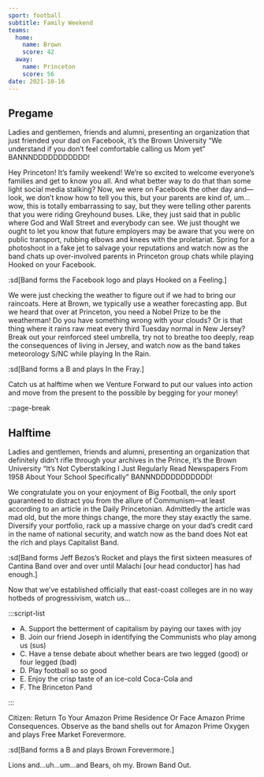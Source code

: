 ```yaml
---
sport: football
subtitle: Family Weekend
teams:
  home:
    name: Brown
    score: 42
  away:
    name: Princeton
    score: 56
date: 2021-10-16
---
```


## Pregame

Ladies and gentlemen, friends and alumni, presenting an organization that just friended your dad on Facebook, it’s the Brown University “We understand if you don’t feel comfortable calling us Mom yet” BANNNDDDDDDDDDDD!

Hey Princeton! It’s family weekend! We’re so excited to welcome everyone’s families and get to know you all. And what better way to do that than some light social media stalking? Now, we were on Facebook the other day and—look, we don’t know how to tell you this, but your parents are kind of, um… wow, this is totally embarrassing to say, but they were telling other parents that you were riding Greyhound buses. Like, they just said that in public where God and Wall Street and everybody can see. We just thought we ought to let you know that future employers may be aware that you were on public transport, rubbing elbows and knees with the proletariat. Spring for a photoshoot in a fake jet to salvage your reputations and watch now as the band chats up over-involved parents in Princeton group chats while playing Hooked on your Facebook.

:sd[Band forms the Facebook logo and plays Hooked on a Feeling.]

We were just checking the weather to figure out if we had to bring our raincoats. Here at Brown, we typically use a weather forecasting app. But we heard that over at Princeton, you need a Nobel Prize to be the weatherman! Do you have something wrong with your clouds? Or is that thing where it rains raw meat every third Tuesday normal in New Jersey? Break out your reinforced steel umbrella, try not to breathe too deeply, reap the consequences of living in Jersey, and watch now as the band takes meteorology S/NC while playing In the Rain.

:sd[Band forms a B and plays In the Fray.]

Catch us at halftime when we Venture Forward to put our values into action and move from the present to the possible by begging for your money!

::page-break

## Halftime

Ladies and gentlemen, friends and alumni, presenting an organization that definitely didn’t rifle through your archives in the Prince, it’s the Brown University “It’s Not Cyberstalking I Just Regularly Read Newspapers From 1958 About Your School Specifically” BANNNDDDDDDDDDDD!

We congratulate you on your enjoyment of Big Football, the only sport guaranteed to distract you from the allure of Communism—at least according to an article in the Daily Princetonian. Admittedly the article was mad old, but the more things change, the more they stay exactly the same. Diversify your portfolio, rack up a massive charge on your dad’s credit card in the name of national security, and watch now as the band does Not eat the rich and plays Capitalist Band.

:sd[Band forms Jeff Bezos’s Rocket and plays the first sixteen measures of Cantina Band over and over until Malachi [our head conductor] has had enough.]

Now that we’ve established officially that east-coast colleges are in no way hotbeds of progressivism, watch us…

:::script-list

- A. Support the betterment of capitalism by paying our taxes with joy
- B. Join our friend Joseph in identifying the Communists who play among us (sus)
- C. Have a tense debate about whether bears are two legged (good) or four legged (bad)
- D. Play football so so good
- E. Enjoy the crisp taste of an ice-cold Coca-Cola and
- F. The Brinceton Pand

:::

Citizen: Return To Your Amazon Prime Residence Or Face Amazon Prime Consequences. Observe as the band shells out for Amazon Prime Oxygen and plays Free Market Forevermore.

:sd[Band forms a B and plays Brown Forevermore.]

Lions and...uh...um...and Bears, oh my. Brown Band Out.
